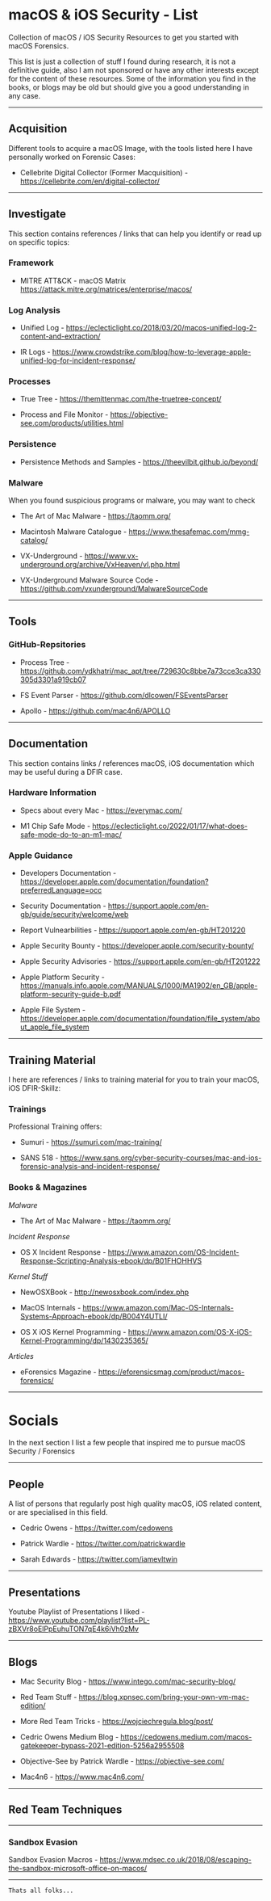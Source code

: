 # macOS & iOS Security - List

Collection of macOS / iOS Security Resources to get you started with macOS Forensics.

This list is just a collection of stuff I found during research, it is not a definitive guide, also I am not sponsored or have any other interests except for the content of these resources. Some of the information you find in the books, or blogs may be 
old but should give you a good understanding in any case.

---

## Acquisition

Different tools to acquire a macOS Image, with the tools listed here I have personally worked on Forensic Cases:

- Cellebrite Digital Collector (Former Macquisition) - https://cellebrite.com/en/digital-collector/

---

## Investigate

This section contains references / links that can help you identify or read up on specific topics:

### Framework

- MITRE ATT&CK - macOS Matrix https://attack.mitre.org/matrices/enterprise/macos/

### Log Analysis

- Unified Log - https://eclecticlight.co/2018/03/20/macos-unified-log-2-content-and-extraction/

- IR Logs - https://www.crowdstrike.com/blog/how-to-leverage-apple-unified-log-for-incident-response/


### Processes

- True Tree - https://themittenmac.com/the-truetree-concept/

- Process and File Monitor - https://objective-see.com/products/utilities.html

### Persistence

- Persistence Methods and Samples -  https://theevilbit.github.io/beyond/


### Malware

When you found suspicious programs or malware, you may want to check 

- The Art of Mac Malware - https://taomm.org/

- Macintosh Malware Catalogue - https://www.thesafemac.com/mmg-catalog/

- VX-Underground - https://www.vx-underground.org/archive/VxHeaven/vl.php.html

- VX-Underground Malware Source Code - https://github.com/vxunderground/MalwareSourceCode

---

## Tools

### GitHub-Repsitories

- Process Tree - https://github.com/ydkhatri/mac_apt/tree/729630c8bbe7a73cce3ca330305d3301a919cb07

- FS Event Parser - https://github.com/dlcowen/FSEventsParser

- Apollo - https://github.com/mac4n6/APOLLO

---

## Documentation

This section contains links / references macOS, iOS documentation which may be useful during a DFIR case. 

### Hardware Information

- Specs about every Mac - https://everymac.com/

- M1 Chip Safe Mode - https://eclecticlight.co/2022/01/17/what-does-safe-mode-do-to-an-m1-mac/

### Apple Guidance

- Developers Documentation - https://developer.apple.com/documentation/foundation?preferredLanguage=occ

- Security Documentation - https://support.apple.com/en-gb/guide/security/welcome/web

- Report Vulnearbilities - https://support.apple.com/en-gb/HT201220

- Apple Security Bounty - https://developer.apple.com/security-bounty/

- Apple Security Advisories - https://support.apple.com/en-gb/HT201222

- Apple Platform Security - https://manuals.info.apple.com/MANUALS/1000/MA1902/en_GB/apple-platform-security-guide-b.pdf

- Apple File System - https://developer.apple.com/documentation/foundation/file_system/about_apple_file_system

---

## Training Material

I here are references / links to training material for you to train your macOS, iOS DFIR-Skillz:

### Trainings

Professional Training offers:

- Sumuri - https://sumuri.com/mac-training/

- SANS 518 - https://www.sans.org/cyber-security-courses/mac-and-ios-forensic-analysis-and-incident-response/


### Books & Magazines

*Malware* 

- The Art of Mac Malware - https://taomm.org/

*Incident Response*

- OS X Incident Response - https://www.amazon.com/OS-Incident-Response-Scripting-Analysis-ebook/dp/B01FHOHHVS

*Kernel Stuff*

- NewOSXBook - http://newosxbook.com/index.php

- MacOS Internals - https://www.amazon.com/Mac-OS-Internals-Systems-Approach-ebook/dp/B004Y4UTLI/

- OS X iOS Kernel Programming - https://www.amazon.com/OS-X-iOS-Kernel-Programming/dp/1430235365/

*Articles*

- eForensics Magazine - https://eforensicsmag.com/product/macos-forensics/

---

# Socials

In the next section I list a few people that inspired me to pursue macOS Security / Forensics

---

## People

A list of persons that regularly post high quality macOS, iOS related content, or are specialised in this field.

- Cedric Owens - https://twitter.com/cedowens

- Patrick Wardle - https://twitter.com/patrickwardle

- Sarah Edwards - https://twitter.com/iamevltwin

---

## Presentations

Youtube Playlist of Presentations I liked - https://www.youtube.com/playlist?list=PL-zBXVr8oElPpEuhuTON7qE4k6iVh0zMv

---

## Blogs

- Mac Security Blog - https://www.intego.com/mac-security-blog/

- Red Team Stuff - https://blog.xpnsec.com/bring-your-own-vm-mac-edition/

- More Red Team Tricks - https://wojciechregula.blog/post/

- Cedric Owens Medium Blog - https://cedowens.medium.com/macos-gatekeeper-bypass-2021-edition-5256a2955508

- Objective-See by Patrick Wardle - https://objective-see.com/

- Mac4n6 - https://www.mac4n6.com/

---

## Red Team Techniques

---

### Sandbox Evasion

Sandbox Evasion Macros  - https://www.mdsec.co.uk/2018/08/escaping-the-sandbox-microsoft-office-on-macos/

---

`Thats all folks...`